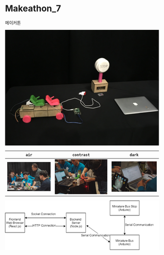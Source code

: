 # Makeathon_7
메이커톤 

![air skin](images/output.jpeg)

| `air` | `contrast` | `dark` |
| --- | --- | --- |
| ![air skin](images/p1.jpg) | ![contrast skin](images/p2.jpg) | ![dark skin](images/p3.jpg) |

![air skin](images/tourbus.png)
